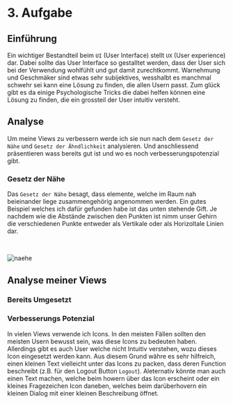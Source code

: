 # 3. Aufgabe

## Einführung
Ein wichtiger Bestandteil beim `UI` (User Interface) stellt `UX` (User experience) dar. Dabei sollte das User Interface so gestalltet werden, dass der User sich bei der Verwendung wohlfühlt und gut damit zurechtkommt. Warnehmung und Geschmäker sind etwas sehr subijektives, wesshalbt es manchmal schwehr sei kann eine Lösung zu finden, die allen Usern passt. Zum glück gibt es da einige Psychologische Tricks die dabei helfen können eine Lösung zu finden, die ein grossteil der User intuitiv versteht.

## Analyse 
Um meine Views zu verbessern werde ich sie nun nach dem `Gesetz der Nähe` und `Gesetz der Ähndlichkeit` analysieren. Und anschliessend präsentieren wass bereits gut ist und wo es noch verbesserungspotenzial gibt.

### Gesetz der Nähe
Das `Gesetz der Nähe` besagt, dass elemente, welche im Raum nah beieinander liege zusammengehörig angenommen werden. Ein gutes Beispiel welches ich dafür gefunden habe ist das unten stehende Gift. Je nachdem wie die Abstände zwischen den Punkten ist nimm unser Gehirn die verschiedenen Punkte entweder als Vertikale oder als Horizoltale Linien dar.

<br/>

![naehe](https://user-images.githubusercontent.com/99135388/205734546-8067eb78-6321-455d-837c-83e000bb6309.gif)

## Analyse meiner Views
### Bereits Umgesetzt



### Verbesserungs Potenzial
In vielen Views verwende ich Icons. In den meisten Fällen sollten den meisten Usern bewusst sein, was diese Icons zu bedeuten haben. Allerdings gibt es auch User welche nicht Intuitiv verstehen, wozu dieses Icon eingesetzt werden kann. Aus diesem Grund währe es sehr hilfreich, einen kleinen Text vielleicht unter das Icons zu packen, dass deren Function beschreibt (z.B. für den Logout Button `Logout`). Aleternativ könnte man auch einen Text machen, welche beim howern über das Icon erscheint oder ein kleines Fragezeichen Icon daneben, welches beim darüberhovern ein kleinen Dialog mit einer kleinen Beschreibung öffnet. 
